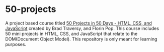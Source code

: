 # 50-projects

A project based course titled [50 Projects in 50 Days - HTML, CSS, and JavaScript](https://www.packtpub.com/product/50-projects-in-50-days-html-css-and-javascript/9781801079976) created by Brad Traversy, and Florin Pop. This course
includes 50 mini projects in HTML, CSS, and JavaScript that relate to the DOM(Document Object Model). This repository
is only meant for learning purposes.
